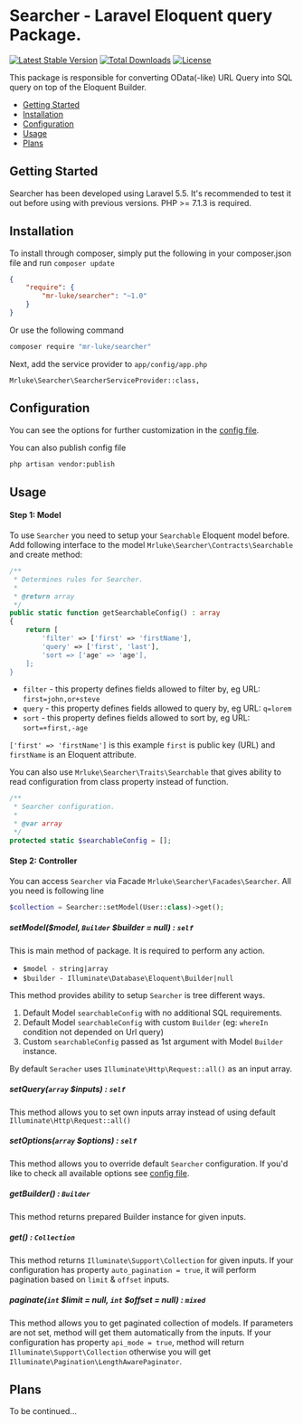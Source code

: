 Searcher - Laravel Eloquent query Package.
==============

[![Latest Stable Version](https://poser.pugx.org/mr-luke/searcher/v/stable)](https://packagist.org/packages/mr-luke/searcher)
[![Total Downloads](https://poser.pugx.org/mr-luke/searcher/downloads)](https://packagist.org/packages/mr-luke/searcher)
[![License](https://poser.pugx.org/mr-luke/searcher/license)](https://packagist.org/packages/mr-luke/searcher)

This package is responsible for converting OData(-like) URL Query into SQL query on top of the Eloquent Builder.

* [Getting Started](#getting-started)
* [Installation](#installation)
* [Configuration](#configuration)
* [Usage](#usage)
* [Plans](#plans)

## Getting Started

Searcher has been developed using Laravel 5.5. It's recommended to test it out before using with previous versions. PHP >= 7.1.3 is required.

## Installation

To install through composer, simply put the following in your composer.json file and run `composer update`

```json
{
    "require": {
        "mr-luke/searcher": "~1.0"
    }
}
```
Or use the following command

```bash
composer require "mr-luke/searcher"
```

Next, add the service provider to `app/config/app.php`

```
Mrluke\Searcher\SearcherServiceProvider::class,
```

## Configuration

You can see the options for further customization in the [config file](config/searcher.php).

You can also publish config file
```bash
php artisan vendor:publish
```

## Usage

#### Step 1: Model

To use `Searcher` you need to setup your `Searchable` Eloquent model before. Add following interface to the model `Mrluke\Searcher\Contracts\Searchable` and create method:

```php
/**
 * Determines rules for Searcher.
 *
 * @return array
 */
public static function getSearchableConfig() : array
{
	return [
    	'filter' => ['first' => 'firstName'],
        'query' => ['first', 'last'],
        'sort => ['age' => 'age'],
    ];
}
```

* `filter` - this property defines fields allowed to filter by, eg URL: `first=john,or+steve`
* `query` - this property defines fields allowed to query by, eg URL: `q=lorem`
* `sort` - this property defines fields allowed to sort by, eg URL: `sort=+first,-age`

`['first' => 'firstName']` is this example `first` is public key (URL) and `firstName` is an Eloquent attribute.

You can also use `Mrluke\Searcher\Traits\Searchable` that gives ability to read configuration from class property instead of function.

```php
/**
 * Searcher configuration.
 *
 * @var array
 */
protected static $searchableConfig = [];
```

#### Step 2: Controller

You can access `Searcher` via Facade `Mrluke\Searcher\Facades\Searcher`. All you need is following line

```php
$collection = Searcher::setModel(User::class)->get();
```

##### setModel($model, `Builder` $builder = null) : `self`

This is main method of package. It is required to perform any action.

* `$model - string|array`
* `$builder - Illuminate\Database\Eloquent\Builder|null`

This method provides ability to setup `Searcher` is tree different ways.

1. Default Model `searchableConfig` with no additional SQL requirements.
2. Default Model `searchableConfig` with custom `Builder` (eg: `whereIn` condition not depended on Url query)
3. Custom `searchableConfig` passed as 1st argument with Model `Builder` instance.

By default `Seracher` uses `Illuminate\Http\Request::all()` as an input array.

##### setQuery(`array` $inputs) : `self`

This method allows you to set own inputs array instead of using default `Illuminate\Http\Request::all()`

##### setOptions(`array` $options) : `self`

This method allows you to override default `Searcher` configuration. If you'd like to check all available options see [config file](config/searcher.php).

##### getBuilder() : `Builder`

This method returns prepared Builder instance for given inputs.

##### get() : `Collection`

This method returns `Illuminate\Support\Collection` for given inputs. If your configuration has property `auto_pagination = true`, it will perform pagination based on `limit` & `offset` inputs.

##### paginate(`int` $limit = null, `int` $offset = null) : `mixed`

This method allows you to get paginated collection of models. If parameters are not set, method will get them automatically from the inputs. If your configuration has property `api_mode = true`, method will return `Illuminate\Support\Collection` otherwise you will get `Illuminate\Pagination\LengthAwarePaginator`.

## Plans

To be continued...
